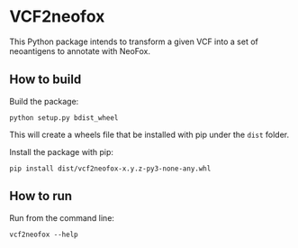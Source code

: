 # VCF2neofox

This Python package intends to transform a given VCF into a set of neoantigens to annotate with NeoFox.


## How to build

Build the package:
```
python setup.py bdist_wheel
```

This will create a wheels file that be installed with pip under the `dist` folder.

Install the package with pip:
```
pip install dist/vcf2neofox-x.y.z-py3-none-any.whl
```

## How to run

Run from the command line:
```
vcf2neofox --help
```

